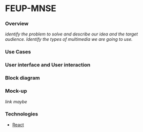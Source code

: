 # FEUP-MNSE

### Overview

*identify the problem to solve and describe our idea and the target audience. Identify the types of multimedia we are going to use.*

### Use Cases

### User interface and User interaction

### Block diagram

### Mock-up

*link maybe*

### Technologies

* [React](https://reactjs.org/)
